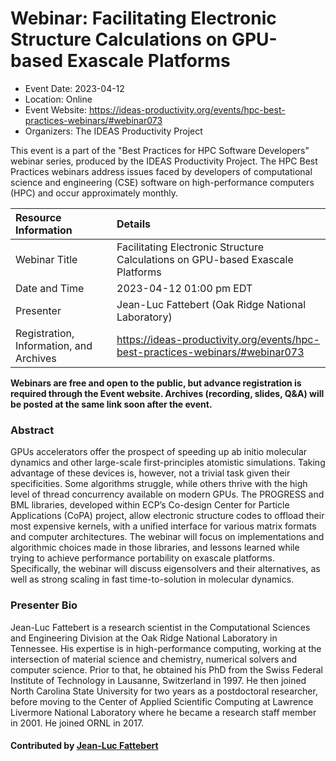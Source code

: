 # Webinar: Facilitating Electronic Structure Calculations on GPU-based Exascale Platforms

- Event Date: 2023-04-12
- Location: Online
- Event Website: https://ideas-productivity.org/events/hpc-best-practices-webinars/#webinar073
- Organizers: The IDEAS Productivity Project
			   
This event is a part of the "Best Practices for HPC Software
Developers" webinar series, produced by the IDEAS Productivity
Project. The HPC Best Practices webinars address issues faced by
developers of computational science and engineering (CSE) software on
high-performance computers (HPC) and occur approximately monthly.

Resource Information | Details
:--- | :---			   
Webinar Title | Facilitating Electronic Structure Calculations on GPU-based Exascale Platforms
Date and Time | 2023-04-12 01:00 pm EDT
Presenter | Jean-Luc Fattebert (Oak Ridge National Laboratory)
Registration, Information, and Archives | 	<https://ideas-productivity.org/events/hpc-best-practices-webinars/#webinar073>	   

**Webinars are free and open to the public, but advance registration is required through the Event website. Archives (recording, slides, Q&A) will be posted at the same link soon after the event.**

### Abstract
<p>GPUs accelerators offer the prospect of speeding up ab initio molecular dynamics and other large-scale first-principles atomistic simulations. Taking advantage of these devices is, however, not a trivial task given their specificities. Some algorithms struggle, while others thrive with the high level of thread concurrency available on modern GPUs. The PROGRESS and BML libraries, developed within ECP’s Co-design Center for Particle Applications (CoPA) project, allow electronic structure codes to offload their most expensive kernels, with a unified interface for various matrix formats and computer architectures. The webinar will focus on implementations and algorithmic choices made in those libraries, and lessons learned while trying to achieve performance portability on exascale platforms. Specifically, the webinar will discuss eigensolvers and their alternatives, as well as strong scaling in fast time-to-solution in molecular dynamics.</p>


### Presenter Bio
<p>Jean-Luc Fattebert is a research scientist in the Computational Sciences and Engineering Division at the Oak Ridge National Laboratory in Tennessee. His expertise is in high-performance computing, working at the intersection of material science and chemistry, numerical solvers and computer science. Prior to that, he obtained his PhD from the Swiss Federal Institute of Technology in Lausanne, Switzerland in 1997. He then joined North Carolina State University for two years as a postdoctoral researcher, before moving to the Center of Applied Scientific Computing at Lawrence Livermore National Laboratory where he became a research staff member in 2001. He joined ORNL in 2017.</p>
    

#### Contributed by [Jean-Luc Fattebert](https://github.com/jeanlucf22 "Jean-Luc Fattebert GitHub profile")

<!---
Publish: yes
Topics: software engineering, high-performance computing (hpc), performance at leadership computing facilities, online learning
--->
